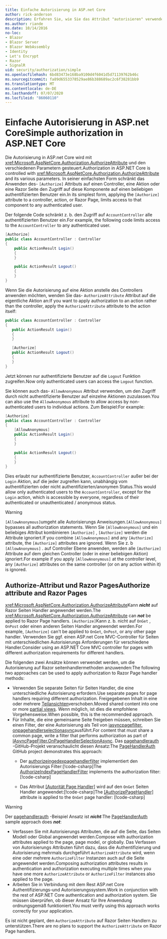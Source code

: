 ```yaml
---
title: Einfache Autorisierung in ASP.net Core
author: rick-anderson
description: Erfahren Sie, wie Sie das Attribut "autorisieren" verwenden, um den Zugriff auf ASP.net Core Controller und Aktionen einzuschränken.
ms.author: riande
ms.date: 10/14/2016
no-loc:
- Blazor
- Blazor Server
- Blazor WebAssembly
- Identity
- Let's Encrypt
- Razor
- SignalR
uid: security/authorization/simple
ms.openlocfilehash: 6bd83473e168ba9100d4f6041d5d71139762b46c
ms.sourcegitcommit: fa89d6553378529ae86b388689ac2c6f38281bb9
ms.translationtype: MT
ms.contentlocale: de-DE
ms.lasthandoff: 07/07/2020
ms.locfileid: "86060110"
---
```

# <a name="simple-authorization-in-aspnet-core"></a><span data-ttu-id="ff1e6-103">Einfache Autorisierung in ASP.net Core</span><span class="sxs-lookup"><span data-stu-id="ff1e6-103">Simple authorization in ASP.NET Core</span></span>

<a name="security-authorization-simple"></a>

<span data-ttu-id="ff1e6-104">Die Autorisierung in ASP.net Core wird mit <xref:Microsoft.AspNetCore.Authorization.AuthorizeAttribute> und den verschiedenen Parametern gesteuert.</span><span class="sxs-lookup"><span data-stu-id="ff1e6-104">Authorization in ASP.NET Core is controlled with <xref:Microsoft.AspNetCore.Authorization.AuthorizeAttribute> and its various parameters.</span></span> <span data-ttu-id="ff1e6-105">In seiner einfachsten Form schränkt das Anwenden des- `[Authorize]` Attributs auf einen Controller, eine Aktion oder eine Razor Seite den Zugriff auf diese Komponente auf einen beliebigen authentifizierten Benutzer ein.</span><span class="sxs-lookup"><span data-stu-id="ff1e6-105">In its simplest form, applying the `[Authorize]` attribute to a controller, action, or Razor Page, limits access to that component to any authenticated user.</span></span>

<span data-ttu-id="ff1e6-106">Der folgende Code schränkt z. b. den Zugriff auf `AccountController` alle authentifizierten Benutzer ein.</span><span class="sxs-lookup"><span data-stu-id="ff1e6-106">For example, the following code limits access to the `AccountController` to any authenticated user.</span></span>

```csharp
[Authorize]
public class AccountController : Controller
{
    public ActionResult Login()
    {
    }

    public ActionResult Logout()
    {
    }
}
```

<span data-ttu-id="ff1e6-107">Wenn Sie die Autorisierung auf eine Aktion anstelle des Controllers anwenden möchten, wenden Sie das- `AuthorizeAttribute` Attribut auf die eigentliche Aktion an:</span><span class="sxs-lookup"><span data-stu-id="ff1e6-107">If you want to apply authorization to an action rather than the controller, apply the `AuthorizeAttribute` attribute to the action itself:</span></span>

```csharp
public class AccountController : Controller
{
   public ActionResult Login()
   {
   }

   [Authorize]
   public ActionResult Logout()
   {
   }
}
```

<span data-ttu-id="ff1e6-108">Jetzt können nur authentifizierte Benutzer auf die `Logout` Funktion zugreifen.</span><span class="sxs-lookup"><span data-stu-id="ff1e6-108">Now only authenticated users can access the `Logout` function.</span></span>

<span data-ttu-id="ff1e6-109">Sie können auch das- `AllowAnonymous` Attribut verwenden, um den Zugriff durch nicht authentifizierte Benutzer auf einzelne Aktionen zuzulassen.</span><span class="sxs-lookup"><span data-stu-id="ff1e6-109">You can also use the `AllowAnonymous` attribute to allow access by non-authenticated users to individual actions.</span></span> <span data-ttu-id="ff1e6-110">Zum Beispiel:</span><span class="sxs-lookup"><span data-stu-id="ff1e6-110">For example:</span></span>

```csharp
[Authorize]
public class AccountController : Controller
{
    [AllowAnonymous]
    public ActionResult Login()
    {
    }

    public ActionResult Logout()
    {
    }
}
```

<span data-ttu-id="ff1e6-111">Dies erlaubt nur authentifizierte Benutzer, `AccountController` außer bei der `Login` Aktion, auf die jeder zugreifen kann, unabhängig vom authentifizierten oder nicht authentifizierten/anonymen Status.</span><span class="sxs-lookup"><span data-stu-id="ff1e6-111">This would allow only authenticated users to the `AccountController`, except for the `Login` action, which is accessible by everyone, regardless of their authenticated or unauthenticated / anonymous status.</span></span>

> [!WARNING]
> <span data-ttu-id="ff1e6-112">`[AllowAnonymous]`umgeht alle Autorisierungs Anweisungen.</span><span class="sxs-lookup"><span data-stu-id="ff1e6-112">`[AllowAnonymous]` bypasses all authorization statements.</span></span> <span data-ttu-id="ff1e6-113">Wenn Sie `[AllowAnonymous]` und ein beliebiges Attribut kombinieren `[Authorize]` , `[Authorize]` werden die Attribute ignoriert.</span><span class="sxs-lookup"><span data-stu-id="ff1e6-113">If you combine `[AllowAnonymous]` and any `[Authorize]` attribute, the `[Authorize]` attributes are ignored.</span></span> <span data-ttu-id="ff1e6-114">Wenn Sie z. b `[AllowAnonymous]` . auf Controller Ebene anwenden, werden alle `[Authorize]` Attribute auf dem gleichen Controller (oder in einer beliebigen Aktion) ignoriert.</span><span class="sxs-lookup"><span data-stu-id="ff1e6-114">For example if you apply `[AllowAnonymous]` at the controller level, any `[Authorize]` attributes on the same controller (or on any action within it) is ignored.</span></span>

<a name="aarp"></a>

## <a name="authorize-attribute-and-razor-pages"></a><span data-ttu-id="ff1e6-115">Authorize-Attribut und Razor Pages</span><span class="sxs-lookup"><span data-stu-id="ff1e6-115">Authorize attribute and Razor Pages</span></span>

<span data-ttu-id="ff1e6-116"><xref:Microsoft.AspNetCore.Authorization.AuthorizeAttribute>Kann ***nicht*** auf Razor Seiten Handler angewendet werden.</span><span class="sxs-lookup"><span data-stu-id="ff1e6-116">The <xref:Microsoft.AspNetCore.Authorization.AuthorizeAttribute> can ***not*** be applied to Razor Page handlers.</span></span> <span data-ttu-id="ff1e6-117">`[Authorize]`Kann z. b. nicht auf `OnGet` , `OnPost` oder einen anderen Seiten Handler angewendet werden.</span><span class="sxs-lookup"><span data-stu-id="ff1e6-117">For example, `[Authorize]` can't be applied to `OnGet`, `OnPost`, or any other page handler.</span></span> <span data-ttu-id="ff1e6-118">Verwenden Sie ggf. einen ASP.net Core MVC-Controller für Seiten mit unterschiedlichen Autorisierungs Anforderungen für verschiedene Handler.</span><span class="sxs-lookup"><span data-stu-id="ff1e6-118">Consider using an ASP.NET Core MVC controller for pages with different authorization requirements for different handlers.</span></span>

<span data-ttu-id="ff1e6-119">Die folgenden zwei Ansätze können verwendet werden, um die Autorisierung auf Razor seitenhandlermethoden anzuwenden:</span><span class="sxs-lookup"><span data-stu-id="ff1e6-119">The following two approaches can be used to apply authorization to Razor Page handler methods:</span></span>

* <span data-ttu-id="ff1e6-120">Verwenden Sie separate Seiten für Seiten Handler, die eine unterschiedliche Autorisierung erfordern.</span><span class="sxs-lookup"><span data-stu-id="ff1e6-120">Use separate pages for page handlers requiring different authorization.</span></span> <span data-ttu-id="ff1e6-121">Freigegebenen Inhalt in eine oder mehrere [Teilansichten](xref:mvc/views/partial)verschoben.</span><span class="sxs-lookup"><span data-stu-id="ff1e6-121">Moved shared content into one or more [partial views](xref:mvc/views/partial).</span></span> <span data-ttu-id="ff1e6-122">Wenn möglich, ist dies die empfohlene Vorgehensweise.</span><span class="sxs-lookup"><span data-stu-id="ff1e6-122">When possible, this is the recommended approach.</span></span>
* <span data-ttu-id="ff1e6-123">Für Inhalte, die eine gemeinsame Seite freigeben müssen, schreiben Sie einen Filter, der eine Autorisierung als Teil von [iasyncpagefilter. onpagehandlerselectionasync](xref:Microsoft.AspNetCore.Mvc.Filters.IAsyncPageFilter.OnPageHandlerSelectionAsync%2A)ausführt.</span><span class="sxs-lookup"><span data-stu-id="ff1e6-123">For content that must share a common page, write a filter that performs authorization as part of [IAsyncPageFilter.OnPageHandlerSelectionAsync](xref:Microsoft.AspNetCore.Mvc.Filters.IAsyncPageFilter.OnPageHandlerSelectionAsync%2A).</span></span> <span data-ttu-id="ff1e6-124">Das [pagehandlerauth](https://github.com/dotnet/AspNetCore.Docs/tree/master/aspnetcore/security/authorization/simple/samples/3.1/PageHandlerAuth) -GitHub-Projekt veranschaulicht diesen Ansatz:</span><span class="sxs-lookup"><span data-stu-id="ff1e6-124">The [PageHandlerAuth](https://github.com/dotnet/AspNetCore.Docs/tree/master/aspnetcore/security/authorization/simple/samples/3.1/PageHandlerAuth) GitHub project demonstrates this approach:</span></span>
  * <span data-ttu-id="ff1e6-125">Der [authorizeingedexpagehandlerfilter](https://github.com/dotnet/AspNetCore.Docs/blob/master/aspnetcore/security/authorization/simple/samples/3.1/PageHandlerAuth/AuthorizeIndexPageHandlerFilter.cs) implementiert den Autorisierungs Filter:[!code-csharp[](~/security/authorization/simple/samples/3.1/PageHandlerAuth/Pages/Index.cshtml.cs?name=snippet)]</span><span class="sxs-lookup"><span data-stu-id="ff1e6-125">The [AuthorizeIndexPageHandlerFilter](https://github.com/dotnet/AspNetCore.Docs/blob/master/aspnetcore/security/authorization/simple/samples/3.1/PageHandlerAuth/AuthorizeIndexPageHandlerFilter.cs) implements the authorization filter: [!code-csharp[](~/security/authorization/simple/samples/3.1/PageHandlerAuth/Pages/Index.cshtml.cs?name=snippet)]</span></span>

  * <span data-ttu-id="ff1e6-126">Das Attribut [[Autorität Page Handler]](https://github.com/dotnet/AspNetCore.Docs/tree/master/aspnetcore/security/authorization/simple/samples/3.1/PageHandlerAuth/Pages/Index.cshtml.cs#L16) wird auf den `OnGet` Seiten Handler angewendet:[!code-csharp[](~/security/authorization/simple/samples/3.1/PageHandlerAuth/AuthorizeIndexPageHandlerFilter.cs?name=snippet)]</span><span class="sxs-lookup"><span data-stu-id="ff1e6-126">The [[AuthorizePageHandler]](https://github.com/dotnet/AspNetCore.Docs/tree/master/aspnetcore/security/authorization/simple/samples/3.1/PageHandlerAuth/Pages/Index.cshtml.cs#L16) attribute is applied to the `OnGet` page handler: [!code-csharp[](~/security/authorization/simple/samples/3.1/PageHandlerAuth/AuthorizeIndexPageHandlerFilter.cs?name=snippet)]</span></span>

> [!WARNING]
> <span data-ttu-id="ff1e6-127">Der [pagehandlerauth](https://github.com/pranavkm/PageHandlerAuth) -Beispiel Ansatz ist ***nicht***:</span><span class="sxs-lookup"><span data-stu-id="ff1e6-127">The [PageHandlerAuth](https://github.com/pranavkm/PageHandlerAuth) sample approach does ***not***:</span></span>
> * <span data-ttu-id="ff1e6-128">Verfassen Sie mit Autorisierungs Attributen, die auf die Seite, das Seiten Modell oder Global angewendet werden.</span><span class="sxs-lookup"><span data-stu-id="ff1e6-128">Compose with authorization attributes applied to the page, page model, or globally.</span></span> <span data-ttu-id="ff1e6-129">Das Verfassen von Autorisierungs Attributen führt dazu, dass die Authentifizierung und Autorisierung mehrmals durchgeführt `AuthorizeAttribute` wird, wenn eine oder mehrere `AuthorizeFilter` Instanzen auch auf die Seite angewendet werden.</span><span class="sxs-lookup"><span data-stu-id="ff1e6-129">Composing authorization attributes results in authentication and authorization executing multiple times when you have one more `AuthorizeAttribute` or `AuthorizeFilter` instances also applied to the page.</span></span>
> * <span data-ttu-id="ff1e6-130">Arbeiten Sie in Verbindung mit dem Rest ASP.net Core Authentifizierungs-und Autorisierungssystem.</span><span class="sxs-lookup"><span data-stu-id="ff1e6-130">Work in conjunction with the rest of ASP.NET Core authentication and authorization system.</span></span> <span data-ttu-id="ff1e6-131">Sie müssen überprüfen, ob dieser Ansatz für Ihre Anwendung ordnungsgemäß funktioniert.</span><span class="sxs-lookup"><span data-stu-id="ff1e6-131">You must verify using this approach works correctly for your application.</span></span>

<span data-ttu-id="ff1e6-132">Es ist nicht geplant, den `AuthorizeAttribute` auf Razor Seiten Handlern zu unterstützen.</span><span class="sxs-lookup"><span data-stu-id="ff1e6-132">There are no plans to support the `AuthorizeAttribute` on Razor Page handlers.</span></span> 
